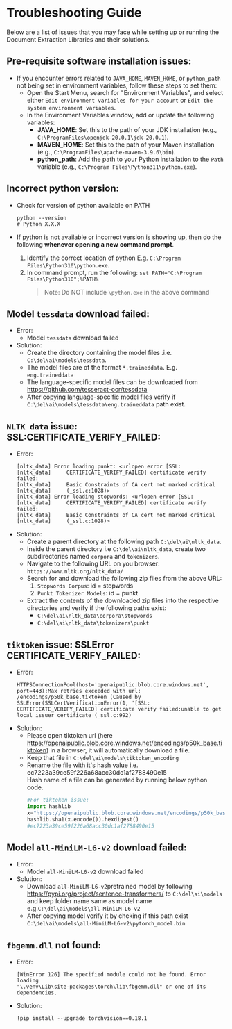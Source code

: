 # Troubleshooting Guide

Below are a list of issues that you may face while setting up or running the Document Extraction Libraries and their solutions.

## Pre-requisite software installation issues:
- If you encounter errors related to `JAVA_HOME`, `MAVEN_HOME`, or `python_path` not being set in environment variables, follow these steps to set them:
    - Open the Start Menu, search for "Environment Variables", and select either `Edit environment variables for your account` or `Edit the system environment variables`.
    - In the Environment Variables window, add or update the following variables:
        - **JAVA_HOME**: Set this to the path of your JDK installation (e.g., `C:\ProgramFiles\openjdk-20.0.1\jdk-20.0.1`).
        - **MAVEN_HOME**: Set this to the path of your Maven installation (e.g., `C:\ProgramFiles\apache-maven-3.9.6\bin`).
        - **python_path**: Add the path to your Python installation to the `Path` variable (e.g., `C:\Program Files\Python311\python.exe`).

## Incorrect python version:
- Check for version of python available on PATH

    ```dos
    python --version
    # Python X.X.X
    ```

- If python is not available or incorrect version is showing up, then do the following **whenever opening a new command prompt**.
    1. Identify the correct location of python E.g. `C:\Program Files\Python310\python.exe`.
    2. In command prompt, run the following: `set PATH="C:\Program Files\Python310";%PATH%`  
        > Note: Do NOT include `\python.exe` in the above command

## Model `tessdata` download failed:
- Error: 
    - Model `tessdata` download failed
- Solution:
    - Create the directory containing the model files .i.e. `C:\del\ai\models\tessdata`.
    - The model files are of the format `*.traineddata`. E.g. `eng.traineddata`
    - The language-specific model files can be downloaded from https://github.com/tesseract-ocr/tessdata
    - After copying language-specific model files verify if `C:\del\ai\models\tessdata\eng.traineddata` path exist.

## `NLTK data` issue: SSL:CERTIFICATE_VERIFY_FAILED: 
- Error: 
    ```
    [nltk_data] Error loading punkt: <urlopen error [SSL:
    [nltk_data]     CERTIFICATE_VERIFY_FAILED] certificate verify failed:
    [nltk_data]     Basic Constraints of CA cert not marked critical
    [nltk_data]     (_ssl.c:1028)>
    [nltk_data] Error loading stopwords: <urlopen error [SSL:
    [nltk_data]     CERTIFICATE_VERIFY_FAILED] certificate verify failed:
    [nltk_data]     Basic Constraints of CA cert not marked critical
    [nltk_data]     (_ssl.c:1028)>
    ```
- Solution:
    - Create a parent directory at the following path `C:\del\ai\nltk_data`.
    - Inside the parent directory i.e `C:\del\ai\nltk_data`, create two subdirectories named `corpora` and `tokenizers`.
    - Navigate to the following URL on you browser: `https://www.nltk.org/nltk_data/`
    - Search for and download the following zip files from the above URL: 
        1. `Stopwords Corpus`: id = stopwords
        2. `Punkt Tokenizer Models`: id = punkt
    - Extract the contents of the downloaded zip files into the respective directories and verify if the following paths exist:
        - `C:\del\ai\nltk_data\corpora\stopwords`
        - `C:\del\ai\nltk_data\tokenizers\punkt`

## `tiktoken` issue: SSLError CERTIFICATE_VERIFY_FAILED:
- Error: 
    ```
   HTTPSConnectionPool(host='openaipublic.blob.core.windows.net', port=443):Max retries exceeded with url: /encodings/p50k_base.tiktoken (Caused by SSLError(SSLCertVerificationError(1, '[SSL: CERTIFICATE_VERIFY_FAILED] certificate verify failed:unable to get local issuer certificate (_ssl.c:992)
    ```
- Solution:
    - Please open tiktoken url (here https://openaipublic.blob.core.windows.net/encodings/p50k_base.tiktoken) in a browser, it will automatically download a file.
    - Keep that file in `C:\del\ai\models\tiktoken_encoding`
    - Rename the file with it's hash value i.e. ec7223a39ce59f226a68acc30dc1af2788490e15  
    Hash name of a file can be generated by running below python code.
        ```python
        #For tiktoken issue:
        import hashlib
        x="https://openaipublic.blob.core.windows.net/encodings/p50k_base.tiktoken"
        hashlib.sha1(x.encode()).hexdigest()
        #ec7223a39ce59f226a68acc30dc1af2788490e15
        ```

## Model `all-MiniLM-L6-v2` download failed:
- Error: 
    - Model `all-MiniLM-L6-v2` download failed
- Solution:
    - Download `all-MiniLM-L6-v2`pretrained model by following https://pypi.org/project/sentence-transformers/ to `C:\del\ai\models` and keep folder name same as model name e.g.`C:\del\ai\models\all-MiniLM-L6-v2`
    - After copying model verify it by cheking if this path exist `C:\del\ai\models\all-MiniLM-L6-v2\pytorch_model.bin`

## `fbgemm.dll` not found:
- Error: 
    ```
    [WinError 126] The specified module could not be found. Error loading 
    "\.venv\Lib\site-packages\torch\lib\fbgemm.dll" or one of its dependencies.
    ```
- Solution:
    ```
    !pip install --upgrade torchvision==0.18.1
    ```
